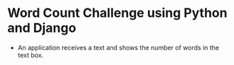# Word Count Challenge using Python and Django

- An application receives a text and shows the number of words in the text box.
